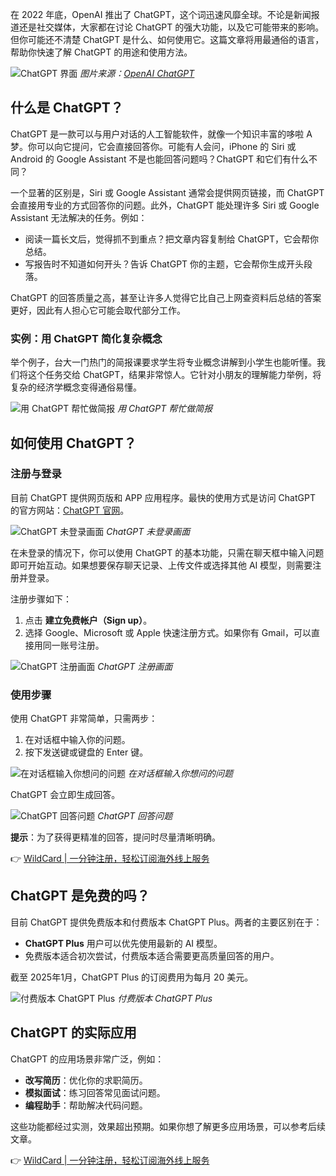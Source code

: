 在 2022 年底，OpenAI 推出了 ChatGPT，这个词迅速风靡全球。不论是新闻报道还是社交媒体，大家都在讨论 ChatGPT 的强大功能，以及它可能带来的影响。但你可能还不清楚 ChatGPT 是什么、如何使用它。这篇文章将用最通俗的语言，帮助你快速了解 ChatGPT 的用途和使用方法。

![ChatGPT 界面](https://explainthis.s3-ap-northeast-1.amazonaws.com/a562f0be635c4203854432236241cff1.png)
*图片来源：[OpenAI ChatGPT](https://bit.ly/bewildcard)*

## 什么是 ChatGPT？

ChatGPT 是一款可以与用户对话的人工智能软件，就像一个知识丰富的哆啦 A 梦。你可以向它提问，它会直接回答你。可能有人会问，iPhone 的 Siri 或 Android 的 Google Assistant 不是也能回答问题吗？ChatGPT 和它们有什么不同？

一个显著的区别是，Siri 或 Google Assistant 通常会提供网页链接，而 ChatGPT 会直接用专业的方式回答你的问题。此外，ChatGPT 能处理许多 Siri 或 Google Assistant 无法解决的任务。例如：

- 阅读一篇长文后，觉得抓不到重点？把文章内容复制给 ChatGPT，它会帮你总结。
- 写报告时不知道如何开头？告诉 ChatGPT 你的主题，它会帮你生成开头段落。

ChatGPT 的回答质量之高，甚至让许多人觉得它比自己上网查资料后总结的答案更好，因此有人担心它可能会取代部分工作。

### 实例：用 ChatGPT 简化复杂概念

举个例子，台大一门热门的简报课要求学生将专业概念讲解到小学生也能听懂。我们将这个任务交给 ChatGPT，结果非常惊人。它针对小朋友的理解能力举例，将复杂的经济学概念变得通俗易懂。

![用 ChatGPT 帮忙做简报](https://explainthis.s3-ap-northeast-1.amazonaws.com/534a0ce384f0416480c7ddbc05a95d2c.png)
*用 ChatGPT 帮忙做简报*

## 如何使用 ChatGPT？

### 注册与登录

目前 ChatGPT 提供网页版和 APP 应用程序。最快的使用方式是访问 ChatGPT 的官方网站：[ChatGPT 官网](https://bit.ly/bewildcard)。

![ChatGPT 未登录画面](https://explainthis.s3-ap-northeast-1.amazonaws.com/cacb725a32e2459292ec4f7741e23e34.png)
*ChatGPT 未登录画面*

在未登录的情况下，你可以使用 ChatGPT 的基本功能，只需在聊天框中输入问题即可开始互动。如果想要保存聊天记录、上传文件或选择其他 AI 模型，则需要注册并登录。

注册步骤如下：

1. 点击 **建立免费帐户（Sign up）**。
2. 选择 Google、Microsoft 或 Apple 快速注册方式。如果你有 Gmail，可以直接用同一账号注册。

![ChatGPT 注册画面](https://explainthis.s3-ap-northeast-1.amazonaws.com/9729c9b472594ffcb9468c0a818dabfd.png)
*ChatGPT 注册画面*

### 使用步骤

使用 ChatGPT 非常简单，只需两步：

1. 在对话框中输入你的问题。
2. 按下发送键或键盘的 Enter 键。

![在对话框输入你想问的问题](https://explainthis.s3-ap-northeast-1.amazonaws.com/0eb445f8865445a380faa0079ba2dfd5.png)
*在对话框输入你想问的问题*

ChatGPT 会立即生成回答。

![ChatGPT 回答问题](https://explainthis.s3-ap-northeast-1.amazonaws.com/9006ac589a0e4811a58ed8047244a4d8.png)
*ChatGPT 回答问题*

**提示**：为了获得更精准的回答，提问时尽量清晰明确。

👉 [WildCard | 一分钟注册，轻松订阅海外线上服务](https://bit.ly/bewildcard)

## ChatGPT 是免费的吗？

目前 ChatGPT 提供免费版本和付费版本 ChatGPT Plus。两者的主要区别在于：

- **ChatGPT Plus** 用户可以优先使用最新的 AI 模型。
- 免费版本适合初次尝试，付费版本适合需要更高质量回答的用户。

截至 2025年1月，ChatGPT Plus 的订阅费用为每月 20 美元。

![付费版本 ChatGPT Plus](https://explainthis.s3-ap-northeast-1.amazonaws.com/76afecd6ecd241d0bd00e9d6948fcfb5.png)
*付费版本 ChatGPT Plus*

## ChatGPT 的实际应用

ChatGPT 的应用场景非常广泛，例如：

- **改写简历**：优化你的求职简历。
- **模拟面试**：练习回答常见面试问题。
- **编程助手**：帮助解决代码问题。

这些功能都经过实测，效果超出预期。如果你想了解更多应用场景，可以参考后续文章。

👉 [WildCard | 一分钟注册，轻松订阅海外线上服务](https://bit.ly/bewildcard)